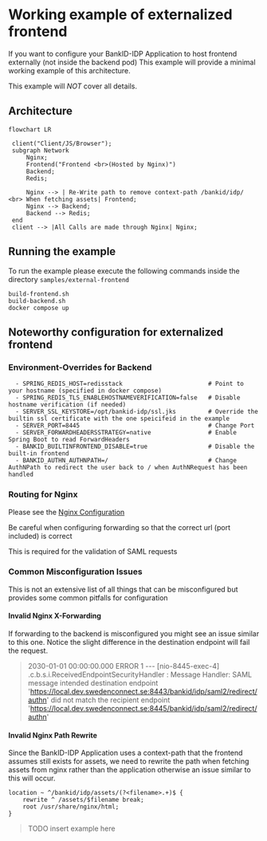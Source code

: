 # Working example of externalized frontend

If you want to configure your BankID-IDP Application to host frontend externally (not inside the backend pod)
This example will provide a minimal working example of this architecture. 

This example will _NOT_ cover all details. 

## Architecture
```mermaid
flowchart LR

 client("Client/JS/Browser");
 subgraph Network
     Nginx;
     Frontend("Frontend <br>(Hosted by Nginx)")
     Backend;
     Redis;
     
     Nginx --> | Re-Write path to remove context-path /bankid/idp/ <br> When fetching assets| Frontend;
     Nginx --> Backend;
     Backend --> Redis;
 end
 client --> |All Calls are made through Nginx| Nginx;
```

## Running the example
To run the example please execute the following commands inside the directory `samples/external-frontend`

```shell
build-frontend.sh
build-backend.sh
docker compose up
```
## Noteworthy configuration for externalized frontend

### Environment-Overrides for Backend
```
  - SPRING_REDIS_HOST=redisstack                        # Point to your hostname (specified in docker compose)
  - SPRING_REDIS_TLS_ENABLEHOSTNAMEVERIFICATION=false   # Disable hostname verification (if needed)
  - SERVER_SSL_KEYSTORE=/opt/bankid-idp/ssl.jks         # Override the builtin ssl certificate with the one speicifeid in the example
  - SERVER_PORT=8445                                    # Change Port
  - SERVER_FORWARDHEADERSSTRATEGY=native                # Enable Spring Boot to read ForwardHeaders
  - BANKID_BUILTINFRONTEND_DISABLE=true                 # Disable the built-in frontend
  - BANKID_AUTHN_AUTHNPATH=/                            # Change AuthNPath to redirect the user back to / when AuthNRequest has been handled
```
### Routing for Nginx
Please see the [Nginx Configuration](./nginx.conf)

Be careful when configuring forwarding so that the correct url (port included) is correct

This is required for the validation of SAML requests

### Common Misconfiguration Issues

This is not an extensive list of all things that can be misconfigured but provides some common pitfalls for configuration

#### Invalid Nginx X-Forwarding
If forwarding to the backend is misconfigured you might see an issue similar to this one. Notice the slight difference in the destination endpoint will fail the request.
> 2030-01-01 00:00:00.000 ERROR 1 --- [nio-8445-exec-4] .c.b.s.i.ReceivedEndpointSecurityHandler : Message Handler:  SAML message intended destination endpoint 'https://local.dev.swedenconnect.se:8443/bankid/idp/saml2/redirect/authn' did not match the recipient endpoint 'https://local.dev.swedenconnect.se:8445/bankid/idp/saml2/redirect/authn'

#### Invalid Nginx Path Rewrite
Since the BankID-IDP Application uses a context-path that the frontend assumes still exists for assets, we need to rewrite the path when fetching assets from nginx rather than the application otherwise an issue similar to this will occur.

    location ~ ^/bankid/idp/assets/(?<filename>.+)$ {
        rewrite ^ /assets/$filename break;
        root /usr/share/nginx/html;
    }

> TODO insert example here